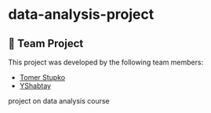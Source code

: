 # data-analysis-project
## 🤝 Team Project
This project was developed by the following team members:
- [Tomer Stupko](https://github.com/TomerStupko)
- [YShabtay](https://github.com/YShabtay)

project on data analysis course
